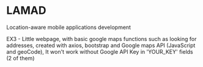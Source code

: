 # LAMAD
Location-aware mobile applications development

EX3 - Little webpage, with basic google maps functions such as looking for addresses, created with axios, bootstrap and Google maps API (JavaScript and geoCode), It won't work without Google API Key in 'YOUR_KEY' fields (2 of them)
